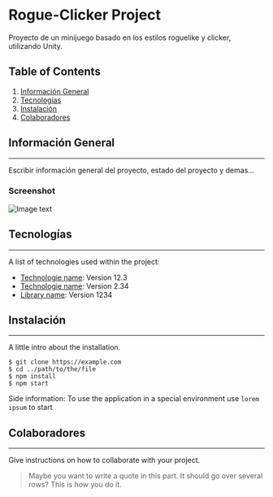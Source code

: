 # Rogue-Clicker Project
 Proyecto de un minijuego basado en los estilos roguelike y clicker, utilizando Unity.


## Table of Contents
1. [Información General](#información-general)
2. [Tecnologías](#tecnologías)
3. [Instalación](#instalación)
4. [Colaboradores](#colaboradores)


## Información General
***
Escribir información general del proyecto, estado del proyecto y demas...
### Screenshot
![Image text](/path/to/the/screenshot.png)


## Tecnologías
***
A list of technologies used within the project:
* [Technologie name](https://example.com): Version 12.3 
* [Technologie name](https://example.com): Version 2.34
* [Library name](https://example.com): Version 1234


## Instalación
***
A little intro about the installation. 
```
$ git clone https://example.com
$ cd ../path/to/the/file
$ npm install
$ npm start
```
Side information: To use the application in a special environment use ```lorem ipsum``` to start


## Colaboradores
***
Give instructions on how to collaborate with your project.
> Maybe you want to write a quote in this part. 
> It should go over several rows?
> This is how you do it.
